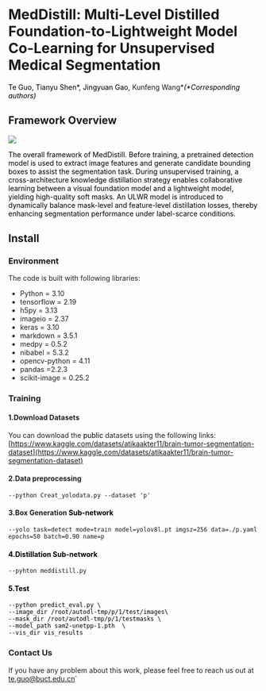 # MedDistill: Multi-Level Distilled Foundation-to-Lightweight Model Co-Learning for Unsupervised Medical Segmentation

<font style="color:rgb(0,0,0);">Te Guo, Tianyu Shen*, Jingyuan Gao, </font> Kunfeng Wang*_<font style="color:rgb(0,0,0);">(*Corresponding authors)</font>_

## Framework Overview
![](https://cdn.nlark.com/yuque/0/2025/png/58675075/1752566323153-cc102928-05be-4b4b-9124-059ae8e910c9.png)

<font style="color:rgb(0,0,0);">The overall framework of MedDistill. Before training, a pretrained detection model is used to extract image features and generate candidate bounding boxes to assist the segmentation task. During unsupervised training, a cross-architecture knowledge distillation strategy enables collaborative learning between a visual foundation model and a lightweight model, yielding high-quality soft masks. An ULWR model is introduced to dynamically balance mask-level and feature-level distillation losses, thereby enhancing segmentation performance under label-scarce conditions.</font>

## Install
### Environment
<font style="color:rgb(31, 35, 40);">The code is built with following libraries:</font>

+ <font style="color:rgb(31, 35, 40);">Python = 3.10</font>
+ <font style="color:rgb(31, 35, 40);">tensorflow = 2.19</font>
+ <font style="color:rgb(31, 35, 40);">h5py = 3.13</font>
+ <font style="color:rgb(31, 35, 40);">imageio = 2.37</font>
+ <font style="color:rgb(31, 35, 40);">keras = 3.10</font>
+ markdown = 3.5.1
+ <font style="color:rgb(31, 35, 40);">medpy = 0.5.2</font>
+ <font style="color:rgb(31, 35, 40);">nibabel = 5.3.2</font>
+ <font style="color:rgb(31, 35, 40);">opencv-python = 4.11</font>
+ <font style="color:rgb(31, 35, 40);">pandas =2.2.3</font>
+ <font style="color:rgb(31, 35, 40);">scikit-image = 0.25.2</font>

### <font style="color:rgb(31, 35, 40);">Training</font>
#### <font style="color:rgb(31, 35, 40);">1.Download Datasets</font>
<font style="color:rgb(31, 35, 40);">You can download the </font><font style="color:rgb(0,0,0);">public</font><font style="color:rgb(31, 35, 40);"> datasets using the following links: </font>[https://www.kaggle.com/datasets/atikaakter11/brain-tumor-segmentation-dataset](https://www.kaggle.com/datasets/atikaakter11/brain-tumor-segmentation-dataset)
#### <font style="color:rgb(31, 35, 40);">2.Data preprocessing</font>
    --python Creat_yolodata.py --dataset 'p'
#### <font style="color:rgb(31, 35, 40);">3.Box Generation </font><font style="color:rgb(0,0,0);">Sub-network</font>
    --yolo task=detect mode=train model=yolov8l.pt imgsz=256 data=./p.yaml epochs=50 batch=0.90 name=p 
#### <font style="color:rgb(0,0,0);">4.Distillation Sub-network</font>
    --pyhton meddistill.py
#### <font style="color:rgb(0,0,0);">5.Test
    --python predict_eval.py \
    --image_dir /root/autodl-tmp/p/1/test/images\
    --mask_dir /root/autodl-tmp/p/1/testmasks \
    --model_path sam2-unetpp-1.pth  \
    --vis_dir vis_results
### <font style="color:rgb(31, 35, 40);">Contact Us</font>
<font style="color:rgb(31, 35, 40);">If you have any problem about this work, please feel free to reach us out at te.guo@buct.edu.cn</font>`

